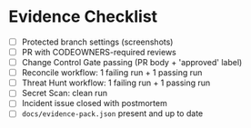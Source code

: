 # Evidence Checklist

- [ ] Protected branch settings (screenshots)
- [ ] PR with CODEOWNERS-required reviews
- [ ] Change Control Gate passing (PR body + 'approved' label)
- [ ] Reconcile workflow: 1 failing run + 1 passing run
- [ ] Threat Hunt workflow: 1 failing run + 1 passing run
- [ ] Secret Scan: clean run
- [ ] Incident issue closed with postmortem
- [ ] `docs/evidence-pack.json` present and up to date
